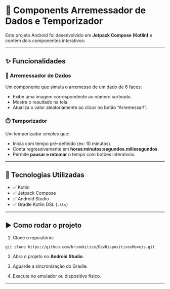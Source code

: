 # 🎲 Components Arremessador de Dados e Temporizador

Este projeto Android foi desenvolvido em **Jetpack Compose (Kotlin)** e contém dois componentes interativos:

---

## ✨ Funcionalidades

### 🎲 Arremessador de Dados
Um componente que simula o arremesso de um dado de 6 faces:
- Exibe uma imagem correspondente ao número sorteado.
- Mostra o resultado na tela.
- Atualiza o valor aleatoriamente ao clicar no botão “Arremessar!”.

### ⏱️ Temporizador
Um temporizador simples que:
- Inicia com tempo pré-definido (ex: 10 minutos).
- Conta regressivamente em **horas:minutos:segundos.milissegundos**.
- Permite **pausar e retomar** o tempo com botões interativos.

---

## 🧪 Tecnologias Utilizadas

- ✅ Kotlin
- ✅ Jetpack Compose
- ✅ Android Studio
- ✅ Gradle Kotlin DSL (`.kts`)

---

## ▶️ Como rodar o projeto

1. Clone o repositório:

```bash
git clone https://github.com/brunokitice/DevDispositivosMoveis.git
```

2. Abra o projeto no **Android Studio**.

3. Aguarde a sincronização do Gradle.

4. Execute no emulador ou dispositivo físico.

---
